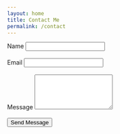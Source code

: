 ```yaml
---
layout: home
title: Contact Me
permalink: /contact
---
```


<link rel="stylesheet" href="main.css" />

<form method="post" action="http://formspree.io/1999jasontang@gmail.com">
    <div class="half">
        <label for="name">Name</label>
        <input type="text" name="name" id="name" />
    </div>
    <br />
    <div class="half">
        <label for="email">Email</label>
        <input type="text" name="email" id="email" />
    </div>
    <br />
    <div class="full">
        <label for="message">Message</label>
        <textarea name="message" id="message" rows="5"></textarea>
    </div>
    <br />
    <input type="submit" name="submit" value="Send Message">
</form>
